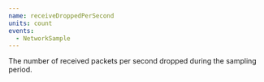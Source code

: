 ```yaml
---
name: receiveDroppedPerSecond
units: count
events:
  - NetworkSample
---
```


The number of received packets per second dropped during the sampling period.